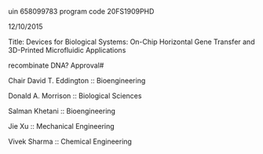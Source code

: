 uin 658099783
program code 20FS1909PHD

12/10/2015


Title: Devices for Biological Systems: On-Chip Horizontal Gene Transfer and 3D-Printed Microfluidic Applications

recombinate DNA? Approval#

Chair
David T. Eddington :: Bioengineering

Donald A. Morrison :: Biological Sciences

Salman Khetani :: Bioengineering

Jie Xu :: Mechanical Engineering

Vivek Sharma :: Chemical Engineering

